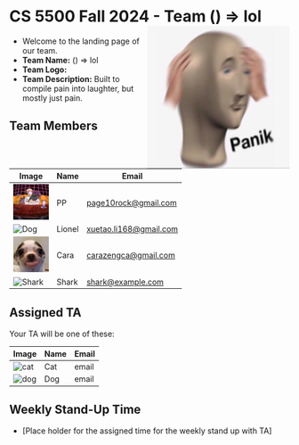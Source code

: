 # CS 5500 Fall 2024 - Team () => lol <img src="Resources/teamlogo.png" alt="Team Logo" height="256" width="256" align="right">


- Welcome to the landing page of our team.
- **Team Name:** () => lol
- **Team Logo:** 
- **Team Description:** Built to compile pain into laughter, but mostly just pain.


## Team Members
| Image | Name | Email |
|-------|------|-------|
| <img src="Resources/flower2.jpg" alt="PP" height="64" width="64"> | PP | page10rock@gmail.com |
| <img src="Resources/dog.png" alt="Dog" height="64" width="64"> | Lionel | xuetao.li168@gmail.com |
| <img src="Resources/cara_headshot.JPG" alt="Hippo" height="64" width="64"> | Cara | carazengca@gmail.com |
| <img src="Resources/shark.png" alt="Shark" height="64" width="64"> | Shark | shark@example.com |



## Assigned TA
Your TA will be one of these:

| Image | Name | Email |
|-------|------|-------|
| <img src="Resources/cat.png" alt="cat" height="64" width="64"> | Cat | email |
| <img src="Resources/dog.png" alt="dog" height="64" width="64"> | Dog| email |


## Weekly Stand-Up Time
- [Place holder for the assigned time for the weekly stand up with TA]

